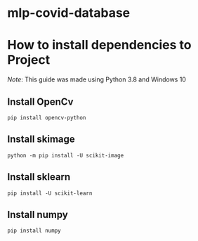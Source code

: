# mlp-covid-database

# How to install dependencies to Project

*Note*: This guide was made using Python 3.8 and Windows 10

## Install OpenCv

```
pip install opencv-python
```

## Install skimage

```
python -m pip install -U scikit-image
```

## Install sklearn

```
pip install -U scikit-learn
```

## Install numpy

```
pip install numpy
```